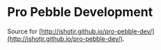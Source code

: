 # Pro Pebble Development

Source for [http://ishotjr.github.io/pro-pebble-dev/](http://ishotjr.github.io/pro-pebble-dev/).